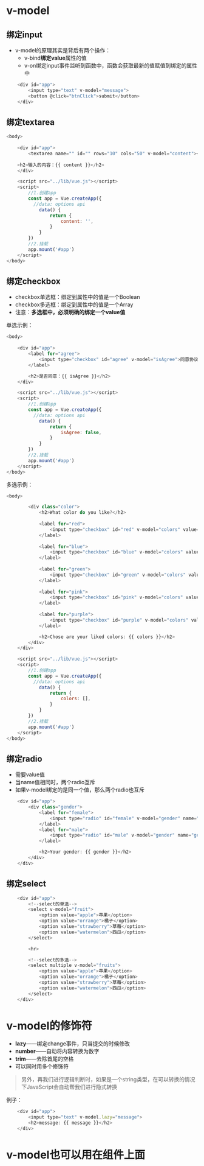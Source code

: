 # v-model

## 绑定input

- v-model的原理其实是背后有两个操作：
  - v-bind**绑定value**属性的值
  - v-on绑定input事件监听到函数中，函数会获取最新的值赋值到绑定的属性中

```javascript
    <div id="app">
        <input type="text" v-model="message">
        <button @click="btnClick">submit</button>
    </div>
```



## 绑定textarea

```javascript
<body>
    
    <div id="app">
        <textarea name="" id="" rows="10" cols="50" v-model="content"></textarea>
    
    <h2>输入的内容：{{ content }}</h2>
    </div>

    <script src="../lib/vue.js"></script>
    <script>
        //1.创建app
        const app = Vue.createApp({
          //data: options api
            data() {
                return {
                    content: '',
                }
            }
        })
        //2.挂载
        app.mount('#app')
    </script>
</body>
```



## 绑定checkbox

- checkbox单选框：绑定到属性中的值是一个Boolean
- checkbox多选框：绑定到属性中的值是一个Array
- 注意：**多选框中，必须明确的绑定一个value值**

单选示例：

```javascript
<body>
    
    <div id="app">
        <label for="agree">
            <input type="checkbox" id="agree" v-model="isAgree">同意协议
        </label>

        <h2>是否同意：{{ isAgree }}</h2>
    </div>

    <script src="../lib/vue.js"></script>
    <script>
        //1.创建app
        const app = Vue.createApp({
          //data: options api
            data() {
                return {
                    isAgree: false,
                }
            }
        })
        //2.挂载
        app.mount('#app')
    </script>
</body>
```

多选示例：

```javascript
<body>

        <div class="color">
            <h2>What color do you like?</h2>
            
            <label for="red">
                <input type="checkbox" id="red" v-model="colors" value="red">red
            </label>
            
            <label for="blue">
                <input type="checkbox" id="blue" v-model="colors" value="blue">blue
            </label>
            
            <label for="green">
                <input type="checkbox" id="green" v-model="colors" value="green">green
            </label>
            
            <label for="pink">
                <input type="checkbox" id="pink" v-model="colors" value="pink">pink
            </label>
            
            <label for="purple">
                <input type="checkbox" id="purple" v-model="colors" value="purple">purple
            </label>

            <h2>Chose are your liked colors: {{ colors }}</h2>
        </div>
    </div>

    <script src="../lib/vue.js"></script>
    <script>
        //1.创建app
        const app = Vue.createApp({
          //data: options api
            data() {
                return {
                    colors: [],
                }
            }
        })
        //2.挂载
        app.mount('#app')
    </script>
</body>
```



## 绑定radio

- 需要value值
- 当name值相同时，两个radio互斥
- 如果v-model绑定的是同一个值，那么两个radio也互斥

```javascript
    <div id="app">
        <div class="gender">
            <label for="female">
                <input type="radio" id="female" v-model="gender" name="gender" value="female">女
            </label>
            <label for="male">
                <input type="radio" id="male" v-model="gender" name="gender" value="male">男
            </label>

            <h2>Your gender: {{ gender }}</h2>
        </div>
    </div>
```



## 绑定select

```javascript
    <div id="app">
        <!--select的单选-->
        <select v-model="fruit">
            <option value="apple">苹果</option>
            <option value="orrange">橘子</option>
            <option value="strawberry">草莓</option>
            <option value="watermelon">西瓜</option>
        </select>

        <hr>

        <!--select的多选-->
        <select multiple v-model="fruits">
            <option value="apple">苹果</option>
            <option value="orrange">橘子</option>
            <option value="strawberry">草莓</option>
            <option value="watermelon">西瓜</option>
        </select>
    </div>
```



# v-model的修饰符

- **lazy**——绑定change事件，只当提交的时候修改
- **number**——自动将内容转换为数字
- **trim**——去除首尾的空格
- 可以同时用多个修饰符

> 另外，再我们进行逻辑判断时，如果是一个string类型，在可以转换的情况下JavaScript会自动帮我们进行隐式转换

例子：

```javascript
    <div id="app">
        <input type="text" v-model.lazy="message">
        <h2>message: {{ message }}</h2>
    </div>
```



# v-model也可以用在组件上面

